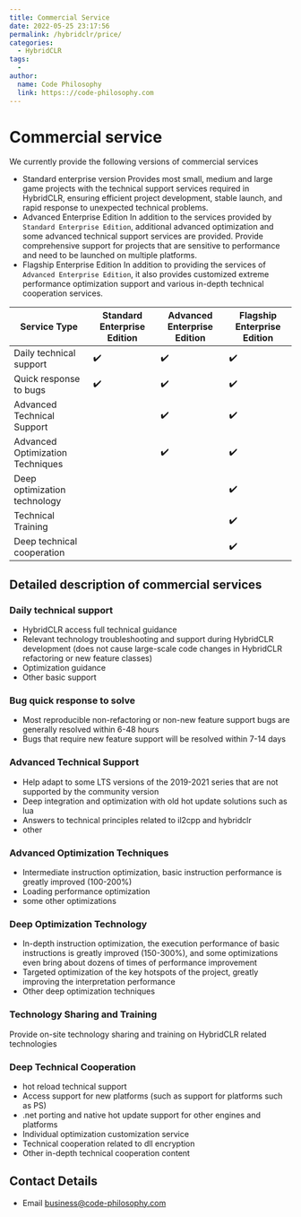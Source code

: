 ```yaml
---
title: Commercial Service
date: 2022-05-25 23:17:56
permalink: /hybridclr/price/
categories:
  - HybridCLR
tags:
  - 
author: 
  name: Code Philosophy
  link: https:://code-philosophy.com
---
```


# Commercial service

We currently provide the following versions of commercial services

- Standard enterprise version Provides most small, medium and large game projects with the technical support services required in HybridCLR, ensuring efficient project development, stable launch, and rapid response to unexpected technical problems.
- Advanced Enterprise Edition In addition to the services provided by `Standard Enterprise Edition`, additional advanced optimization and some advanced technical support services are provided. Provide comprehensive support for projects that are sensitive to performance and need to be launched on multiple platforms.
- Flagship Enterprise Edition In addition to providing the services of `Advanced Enterprise Edition`, it also provides customized extreme performance optimization support and various in-depth technical cooperation services.

| Service Type | Standard Enterprise Edition | Advanced Enterprise Edition | Flagship Enterprise Edition |
|-|-|-|-|
|Daily technical support|:heavy_check_mark:| :heavy_check_mark: |:heavy_check_mark:|
|Quick response to bugs|:heavy_check_mark:| :heavy_check_mark: |:heavy_check_mark:|
|Advanced Technical Support||:heavy_check_mark: |:heavy_check_mark:|
|Advanced Optimization Techniques||:heavy_check_mark: |:heavy_check_mark:|
|Deep optimization technology|||:heavy_check_mark:|
|Technical Training|||:heavy_check_mark:|
|Deep technical cooperation|||:heavy_check_mark:|

## Detailed description of commercial services

### Daily technical support

- HybridCLR access full technical guidance
- Relevant technology troubleshooting and support during HybridCLR development (does not cause large-scale code changes in HybridCLR refactoring or new feature classes)
- Optimization guidance
- Other basic support

### Bug quick response to solve

- Most reproducible non-refactoring or non-new feature support bugs are generally resolved within 6-48 hours
- Bugs that require new feature support will be resolved within 7-14 days

### Advanced Technical Support

- Help adapt to some LTS versions of the 2019-2021 series that are not supported by the community version
- Deep integration and optimization with old hot update solutions such as lua
- Answers to technical principles related to il2cpp and hybridclr
- other

### Advanced Optimization Techniques

- Intermediate instruction optimization, basic instruction performance is greatly improved (100-200%)
- Loading performance optimization
- some other optimizations

### Deep Optimization Technology

- In-depth instruction optimization, the execution performance of basic instructions is greatly improved (150-300%), and some optimizations even bring about dozens of times of performance improvement
- Targeted optimization of the key hotspots of the project, greatly improving the interpretation performance
- Other deep optimization techniques

### Technology Sharing and Training

Provide on-site technology sharing and training on HybridCLR related technologies

### Deep Technical Cooperation

- hot reload technical support
- Access support for new platforms (such as support for platforms such as PS)
- .net porting and native hot update support for other engines and platforms
- Individual optimization customization service
- Technical cooperation related to dll encryption
- Other in-depth technical cooperation content

## Contact Details

- Email business@code-philosophy.com


